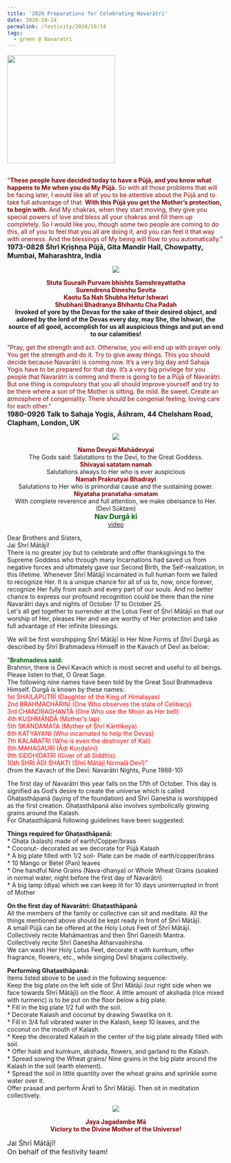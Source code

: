 ```yaml
---
title: '2020 Preparations for Celebrating Navarātri'
date: 2020-10-14
permalink: /festivity/2020/10/14
tags:
  - green @ Navaratri
---
```


<div style="text-align: left"><img src="/images/image00.png" width="250" /></div><br>

<p>
<font color="DarkRed">"<b>These people have decided today to have a Pūjā, and you know what happens to Me when you do My Pūjā.</b> So with all those problems that will be facing later, I would like all of you to be attentive about the Pūjā and to take full advantage of that. <b>With this Pūjā you get the Mother’s protection, to begin with.</b> And My chakras, when they start moving, they give you special powers of love and bless all your chakras and fill them up completely. So I would like you, though some two people are coming to do this, all of you to feel that you all are doing it, and you can feel it that way with oneness. And the blessings of My being will flow to you automatically."</font><br>
<font size="+0"><b>1973-0828 Śhrī Kṛiṣhṇa Pūjā, Gita Mandir Hall, Chowpatty, Mumbai, Maharashtra, India</b></font>
</p>

<div style="text-align: center"><img src="/images/image504.png" /></div>

<p style="text-align:center;">
<font color="DarkRed"><b>Stuta Suuraih Purvam bhishts Samshrayattatha<br>
Surendrena Dineshu Sevita<br>
Kaotu Sa Nah Shubha Hetur Ishwari<br>
Shubhani Bhadranya Bhihantu Cha Padah</b></font><br>
<b>Invoked of yore by the Devas for the sake of their desired object, 
and adored by the lord of the Devas every day, 
may She, the Ishwari, the source of all good, accomplish for us all auspicious things and put an end to our calamities!</b>
</p>

<p>
<font color="DarkRed">"Pray, get the strength and act. Otherwise, you will end up with prayer only. You get the strength and do it. Try to give away things. This you should decide because Navarātri is coming now. It’s a very big day and Sahaja Yogis have to be prepared for that day. It’s a very big privilege for you people that Navarātri is coming and there is going to be a Pūjā of Navarātri. But one thing is compulsory that you all should improve yourself and try to be there where a son of the Mother is sitting. Be mild. Be sweet. Create an atmosphere of congeniality. There should be congenial feeling, loving care for each other."</font><br>
<font size="+0"><b>1980-0926 Talk to Sahaja Yogis, Āśhram, 44 Chelsham Road, Clapham, London, UK</b></font>
</p>

<div style="text-align: center"><img src="/images/image505.png" /></div>

<p style="text-align:center;">
<font color="DarkRed"><b>Namo Devyai Mahādevyai</b></font><br>
The Gods said: Salutations to the Devī, to the Great Goddess.<br>
<font color="DarkRed"><b>Shivayai satatam namah</b></font><br>
Salutations always to Her who is ever auspicious<br>
<font color="DarkRed"><b>Namah Prakrutyai Bhadrayi</b></font><br>
Salutations to Her who is primordial cause and the sustaining power.<br>
<font color="DarkRed"><b>Niyataha pranataha-smatam</b></font><br>
With complete reverence and full attention, we make obeisance to Her.<br>
(Devī Sūktam)<br>
<font color="DarkGreen"><font size="+0"><b>Nav Durgā kī</b></font></font><br>
<a href="https://seven-teams.github.io/Videos_Links.html">video</a>
</p>

<p>
Dear Brothers and Sisters,<br>
Jai Śhrī Mātājī!<br>
There is no greater joy but to celebrate and offer thanksgivings to the Supreme Goddess who through many Incarnations had saved us from negative forces and ultimately gave our Second Birth, the Self-realization, in this lifetime. Whenever Śhrī Mātājī incarnated in full human form we failed to recognize Her. It is a unique chance for all of us to, now, once forever, recognize Her fully from each and every part of our souls. And no better chance to express our profound recognition could be there than the nine Navarātri days and nights of October 17 to October 25.<br> 
Let's all get together to surrender at the Lotus Feet of Śhrī Mātājī so that our worship of Her, pleases Her and we are worthy of Her protection and take full advantage of Her infinite blessings.<br>
</p>

<p>
We will be first worshipping Śhrī Mātājī in Her Nine Forms of Śhrī Durgā as described by Śhrī Brahmadeva Himself in the Kavach of Devī as below:<br>
</p>	

<p>
"<font color="DarkGreen"><b>Brahmadeva said:</b></font><br>
Brahmin, there is Devī Kavach which is most secret and useful to all beings.<br>
Please listen to that, O Great Sage.<br>
The following nine names have been told by the Great Soul Brahmadeva<br>
Himself. Durgā is known by these names:<br>
<font color="red">1st ŚHAILAPUTRĪ (Daughter of the King of Himalayas)<br>
2nd BRAHMACHĀRIṆĪ (One Who observes the state of Celibacy)<br>
3rd CHANDRAGHAṆṬĀ (One Who use the Moon as Her bell)<br>
4th KUṢHMĀṆDĀ (Mother's lap)<br>
5th SKANDAMATA (Mother of Śhrī Kārttikeya)<br>
6th KATYAYANI (Who incarnated to help the Devas)<br>
7th KALARATRI (Who is even the destroyer of Kali)<br>
8th MAHAGAURI (Ādi Kuṇḍalinī)<br>
9th SIDDHIDATRI (Giver of all Siddhis)<br>
10th ŚHRĪ ĀDI ŚHAKTI (Śhrī Mātājī Nirmalā Devī)"</font><br>
(from the Kavach of the Devī: Navarātri Nights, Pune 1988-10) 
</p>

<p>
The first day of Navarātri this year falls on the 17th of October. This day is signified as God’s desire to create the universe which is called Ghaṭasthāpanā (laying of the foundation) and Śhrī Gaṇeśha is worshipped as the first creation. Ghaṭasthāpanā also involves symbolically growing grains around the Kalash.<br>
For Ghaṭasthāpanā following guidelines have been suggested:
</p>

<p>
<b>Things required for Ghaṭasthāpanā:</b><br>
* Ghaṭa (kalash) made of earth/Copper/brass<br>
* Coconut- decorated as we decorate for Pūjā Kalash<br>
* A big plate filled with 1/2 soil- Plate can be made of earth/copper/brass<br>
* 10 Mango or Betel (Pan) leaves<br>
* One handful Nine Grains (Nava-dhanya) or Whole Wheat Grains (soaked in normal water, night before the first day of Navarātri)<br>
* A big lamp (diya) which we can keep lit for 10 days uninterrupted in front of Mother<br>
</p>

<p>
<b>On the first day of Navarātri: Ghaṭasthāpanā</b><br>
All the members of the family or collective can sit and meditate. All the things mentioned above should be kept ready in front of Śhrī Mātājī.<br>
A small Pūjā can be offered at the Holy Lotus Feet of Śhrī Mātājī.<br>
Collectively recite Mahāmantras and then Śhrī Gaṇeśh Mantra.<br>
Collectively recite Śhrī Gaṇeśha Atharvashirsha.<br>
We can wash Her Holy Lotus Feet, decorate it with kumkum, offer fragrance, flowers, etc., while singing Devī bhajans collectively.<br>
</p>

<p>
<b>Performing Ghaṭasthāpanā:</b><br>
Items listed above to be used in the following sequence:<br> 
Keep the big plate on the left side of Śhrī Mātājī (our right side when we face towards Śhrī Mātājī) on the floor. A little amount of akshada (rice mixed with turmeric) is to be put on the floor below a big plate.<br>
* Fill in the big plate 1/2 full with the soil.<br> 
* Decorate Kalash and coconut by drawing Swastika on it.<br>
* Fill in 3/4 full vibrated water in the Kalash, keep 10 leaves, and the coconut on the mouth of Kalash.<br>
* Keep the decorated Kalash in the center of the big plate already filled with soil.<br>
* Offer haldi and kumkum, akshada, flowers, and garland to the Kalash.<br>
* Spread sowing the Wheat grains/ Nine grains in the big plate around the Kalash in the soil (earth element).<br>
* Spread the soil in little quantity over the wheat grains and sprinkle some water over it.<br>
Offer prasad and perform Āratī to Śhrī Mātājī. Then sit in meditation collectively.
</p>	

<div style="text-align: center"><img src="/images/image506.png" /></div>

<p style="color:DarkRed; text-align:center;">
<b>Jaya Jagadambe Mā<br>
Victory to the Divine Mother of the Universe!</b><br>
</p>

<p>
<font size="+0">Jai Śhrī Mātājī!<br>
On behalf of the festivity team!</font>
</p>